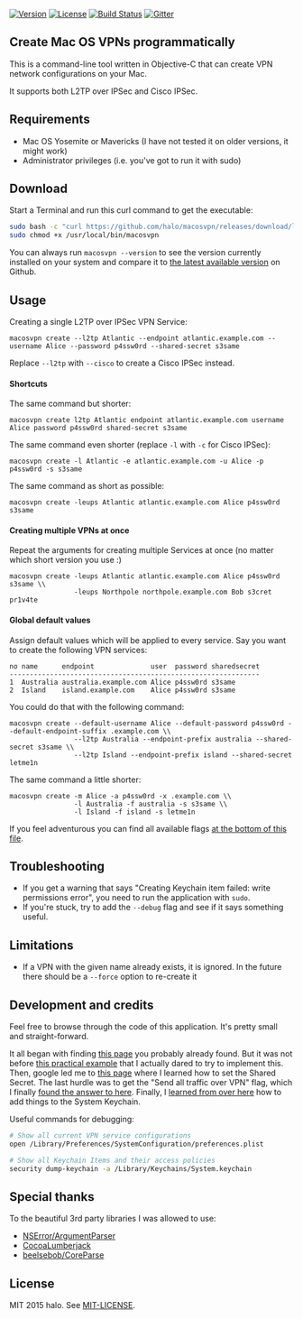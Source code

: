 [![Version](https://img.shields.io/github/tag/halo/macosvpn.svg?style=flat&label=version)](https://github.com/halo/macosvpn/releases)
[![License](https://img.shields.io/badge/license-MIT-blue.svg?style=flat)](https://github.com/halo/macosvpn/blob/master/LICENSE.md)
[![Build Status](https://travis-ci.org/halo/macosvpn.svg?branch=master)](https://travis-ci.org/halo/macosvpn)
[![Gitter](https://badges.gitter.im/Join%20Chat.svg)](https://gitter.im/halo/macosvpn)

## Create Mac OS VPNs programmatically

This is a command-line tool written in Objective-C that can create VPN network configurations on your Mac.

It supports both L2TP over IPSec and Cisco IPSec.

## Requirements

* Mac OS Yosemite or Mavericks (I have not tested it on older versions, it might work)
* Administrator privileges (i.e. you've got to run it with sudo)

## Download

Start a Terminal and run this curl command to get the executable:

```bash
sudo bash -c "curl https://github.com/halo/macosvpn/releases/download/latest/macosvpn > /usr/local/bin/macosvpn"
sudo chmod +x /usr/local/bin/macosvpn
```

You can always run `macosvpn --version` to see the version currently installed on your system
and compare it to [the latest available version](https://github.com/halo/macosvpn/releases) on Github.

## Usage

Creating a single L2TP over IPSec VPN Service:

    macosvpn create --l2tp Atlantic --endpoint atlantic.example.com --username Alice --password p4ssw0rd --shared-secret s3same

Replace `--l2tp` with `--cisco` to create a Cisco IPSec instead.

#### Shortcuts

The same command but shorter:

    macosvpn create l2tp Atlantic endpoint atlantic.example.com username Alice password p4ssw0rd shared-secret s3same

The same command even shorter (replace `-l` with `-c` for Cisco IPSec):

    macosvpn create -l Atlantic -e atlantic.example.com -u Alice -p p4ssw0rd -s s3same

The same command as short as possible:

    macosvpn create -leups Atlantic atlantic.example.com Alice p4ssw0rd s3same

#### Creating multiple VPNs at once

Repeat the arguments for creating multiple Services at once (no matter which short version you use :)

    macosvpn create -leups Atlantic atlantic.example.com Alice p4ssw0rd s3same \\
                    -leups Northpole northpole.example.com Bob s3cret pr1v4te

#### Global default values

Assign default values which will be applied to every service. Say you want to create the following VPN services:

    no name      endpoint              user  password sharedsecret
    --------------------------------------------------------------
    1  Australia australia.example.com Alice p4ssw0rd s3same
    2  Island    island.example.com    Alice p4ssw0rd s3same

You could do that with the following command:

    macosvpn create --default-username Alice --default-password p4ssw0rd --default-endpoint-suffix .example.com \\
                    --l2tp Australia --endpoint-prefix australia --shared-secret s3same \\
                    --l2tp Island --endpoint-prefix island --shared-secret letme1n

The same command a little shorter:

    macosvpn create -m Alice -a p4ssw0rd -x .example.com \\
                    -l Australia -f australia -s s3same \\
                    -l Island -f island -s letme1n

If you feel adventurous you can find all available flags [at the bottom of this file](https://github.com/halo/macosvpn/blob/master/macosvpn/Classes/VPNArguments.m).

## Troubleshooting

* If you get a warning that says "Creating Keychain item failed: write permissions error", you need to run the application with `sudo`.
* If you're stuck, try to add the `--debug` flag and see if it says something useful.

## Limitations

* If a VPN with the given name already exists, it is ignored.
  In the future there should be a `--force` option to re-create it

## Development and credits

Feel free to browse through the code of this application.
It's pretty small and straight-forward.

It all began with finding [this page](https://lists.apple.com/archives/macnetworkprog/2011/May/msg00032.html) you probably already found.
But it was not before [this practical example](https://lists.apple.com/archives/macnetworkprog/2013/Apr/msg00016.html) that I actually dared to try to implement this.
Then, google led me to [this page](https://lists.apple.com/archives/macnetworkprog/2007/Dec/msg00045.html) where I learned how to set the Shared Secret.
The last hurdle was to get the "Send all traffic over VPN" flag, which I finally [found the answer to here](http://pastebin.com/112KEHSV).
Finally, I [learned from over here](http://stackoverflow.com/questions/24363935) how to add things to the System Keychain.

Useful commands for debugging:

```bash
# Show all current VPN service configurations
open /Library/Preferences/SystemConfiguration/preferences.plist
```

```bash
# Show all Keychain Items and their access policies
security dump-keychain -a /Library/Keychains/System.keychain
```

## Special thanks

To the beautiful 3rd party libraries I was allowed to use:

* [NSError/ArgumentParser](https://github.com/NSError/ArgumentParser)
* [CocoaLumberjack](https://github.com/CocoaLumberjack/CocoaLumberjack)
* [beelsebob/CoreParse](https://github.com/beelsebob/CoreParse)

## License

MIT 2015 halo. See [MIT-LICENSE](https://github.com/halo/macosvpn/blob/master/LICENSE.md).
